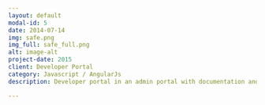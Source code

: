 ```yaml
---
layout: default
modal-id: 5
date: 2014-07-14
img: safe.png
img_full: safe_full.png
alt: image-alt
project-date: 2015
client: Developer Portal
category: Javascript / AngularJs
description: Developer portal in an admin portal with documentation and API management for an important communication company with global reach.

---
```

